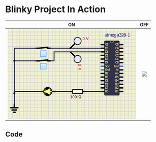 # Blinky Project In Action

|ON|OFF|
|:--:|:--:|
|![](https://github.com/259819/LnT_embeddedC/blob/master/simulation/on-on.PNG)|![](https://github.com/259819/LnT_embeddedC/blob/master/simulation/off.PNG)|

## Code 
```
	
```
